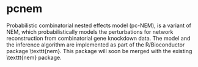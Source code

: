# pcnem
Probabilistic combinatorial nested effects model (pc-NEM), is a variant of NEM, which probabilistically models the perturbations 
for network reconstruction from combinatorial gene knockdown data. The model and the inference algorithm are implemented as part of the R/Bioconductor package \texttt{nem}. This package will soon be merged with the existing \texttt{nem} package.
